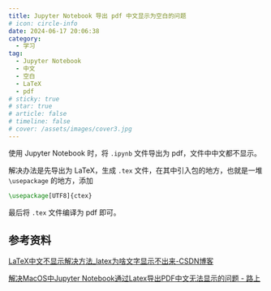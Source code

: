 ```yaml
---
title: Jupyter Notebook 导出 pdf 中文显示为空白的问题
# icon: circle-info
date: 2024-06-17 20:06:38
category:
  - 学习
tag:
  - Jupyter Notebook
  - 中文
  - 空白
  - LaTeX
  - pdf
# sticky: true
# star: true
# article: false
# timeline: false
# cover: /assets/images/cover3.jpg
---
```


使用 Jupyter Notebook 时，将 `.ipynb` 文件导出为 pdf，文件中中文都不显示。

解决办法是先导出为 LaTeX，生成 `.tex` 文件，在其中引入包的地方，也就是一堆 `\usepackage` 的地方，添加

```latex
\usepackage[UTF8]{ctex}
```

最后将 `.tex` 文件编译为 pdf 即可。

## 参考资料

[LaTeX中文不显示解决方法_latex为啥文字显示不出来-CSDN博客](https://blog.csdn.net/qq_40472064/article/details/105864226)

[解决MacOS中Jupyter Notebook通过Latex导出PDF中文无法显示的问题 - 路上](https://lushang.me/archives/221/)
